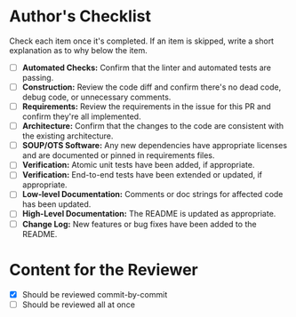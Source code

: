 # Author's Checklist

Check each item once it's completed. If an item is skipped, write a short explanation as to why below the item.

- [ ] **Automated Checks:** Confirm that the linter and automated tests are passing.
- [ ] **Construction:** Review the code diff and confirm there's no dead code, debug code, or unnecessary comments.
- [ ] **Requirements:** Review the requirements in the issue for this PR and confirm they're all implemented.
- [ ] **Architecture:** Confirm that the changes to the code are consistent with the existing architecture.
- [ ] **SOUP/OTS Software:** Any new dependencies have appropriate licenses and are documented or pinned in requirements files.
- [ ] **Verification:** Atomic unit tests have been added, if appropriate.
- [ ] **Verification:** End-to-end tests have been extended or updated, if appropriate.
- [ ] **Low-level Documentation:** Comments or doc strings for affected code has been updated.
- [ ] **High-Level Documentation:** The README is updated as appropriate.
- [ ] **Change Log:** New features or bug fixes have been added to the README.

# Content for the Reviewer

- [x] Should be reviewed commit-by-commit
- [ ] Should be reviewed all at once

